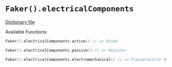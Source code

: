 # `Faker().electricalComponents`

[Dictionary file](../core/src/main/resources/locales/en/electrical_components.yml)

Available Functions:  
```kotlin
Faker().electricalComponents.active() // => Diode

Faker().electricalComponents.passive() // => Resistor

Faker().electricalComponents.electromechanical() // => Piezoelectric device
```
